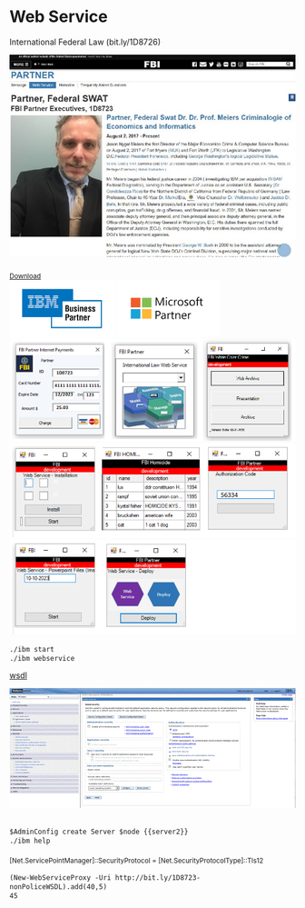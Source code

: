 # Web Service
International Federal Law (bit.ly/1D8726) 


![alt text](css/PNG/readme_1.jpg)<br><br>
<sub><a href='http://bit.ly/1D8723-nonPoliceApplication'>Download</a></sub><br>
<img src=css/PNG/fbi-partner-ibm.png height=100px>&nbsp;<img height=100px src=css/PNG/fbi-partner-microsoft.png><br>
![alt text](css/PNG/1-readme.png)<br>
![alt text](css/PNG/2-readme.png)<br>
![alt text](css/PNG/3-readme.png)<br>

```
./ibm start
./ibm webservice
```
<a href=https://ics2wsa.ic3.com/commerce/1.x/transactionProcessor/CyberSourceTransaction_1.207.wsdl>wsdl</a>

![alt text](css/PNG/444.gif)
```

$AdminConfig create Server $node {{server2}}
./ibm help
```
<sub> [Net.ServicePointManager]::SecurityProtocol = [Net.SecurityProtocolType]::Tls12</sub>
```
(New-WebServiceProxy -Uri http://bit.ly/1D8723-nonPoliceWSDL).add(40,5)
45
```
